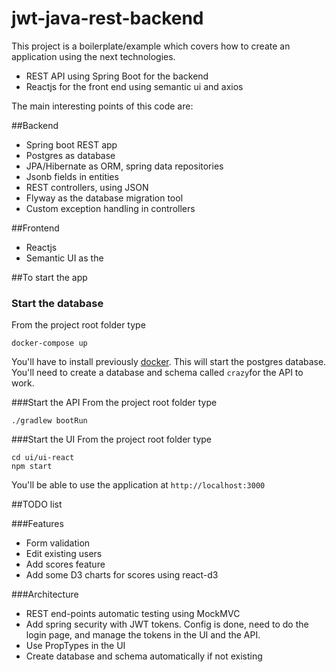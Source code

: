 # jwt-java-rest-backend
This project is a boilerplate/example which covers how to create an application using the next technologies.

- REST API using Spring Boot for the backend
- Reactjs for the front end using semantic ui and axios

The main interesting points of this code are:

##Backend
- Spring boot REST app
- Postgres as database
- JPA/Hibernate as ORM, spring data repositories
- Jsonb fields in entities
- REST controllers, using JSON
- Flyway as the database migration tool
- Custom exception handling in controllers 

##Frontend
- Reactjs
- Semantic UI as the

##To start the app

### Start the database

From the project root folder type

```
docker-compose up
```

You'll have to install previously [docker](https://www.docker.com/).
This will start the postgres database. You'll need to create a database and schema called `crazy`for the API to work.

###Start the API
From the project root folder type

```
./gradlew bootRun
```

###Start the UI
From the project root folder type

```
cd ui/ui-react
npm start
```

You'll be able to use the application at `http://localhost:3000`
 
##TODO list

###Features
- Form validation
- Edit existing users
- Add scores feature
- Add some D3 charts for scores using react-d3

###Architecture
- REST end-points automatic testing using MockMVC
- Add spring security with JWT tokens. Config is done, need to do the login page, and manage the tokens in the UI and the API.
- Use PropTypes in the UI
- Create database and schema automatically if not existing